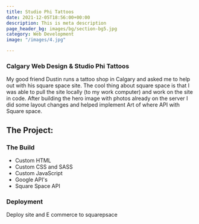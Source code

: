 ```yaml
---
title: Studio Phi Tattoos
date: 2021-12-05T18:56:00+00:00
description: This is meta description
page_header_bg: images/bg/section-bg5.jpg
category: Web Development
image: "/images/4.jpg"

---
```

### Calgary Web Design & Studio Phi Tattoos

My good friend Dustin runs a tattoo shop in Calgary and asked me to help out with his square space site. The cool thing about square space is that I was able to pull the site locally (to my work computer) and work on the site in code. After building the hero image with photos already on the server I did some layout changes and helped implement Art of where API with Square space.

## The Project:

### The Build

* Custom HTML
* Custom CSS and SASS
* Custom JavaScript
* Google API's
* Square Space API

### Deployment

Deploy site and E commerce to squarepsace